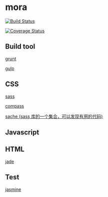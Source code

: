 # mora

[![Build Status](https://travis-ci.org/qiu8310/mora.svg?branch=master)](https://travis-ci.org/qiu8310/mora)

[![Coverage Status](https://coveralls.io/repos/qiu8310/mora/badge.png)](https://coveralls.io/r/qiu8310/mora)


## Build tool

[grunt](http://gruntjs.com/)

[gulp](http://gulpjs.com/)


## CSS

[sass](http://sass-lang.com/)

[compass](http://compass-style.org/)

[sache (sass 库的一个集合，可以发现有用的代码)](http://www.sache.in/)


## Javascript


## HTML
[jade](http://jade-lang.com/reference)



## Test

[jasmine](http://jasmine.github.io/2.0/introduction.html)
